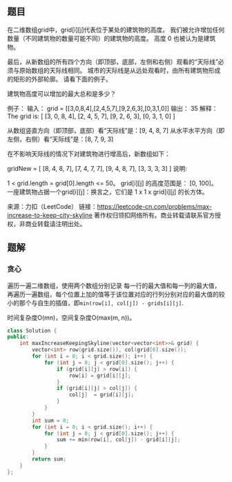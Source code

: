 ## 题目

在二维数组grid中，grid[i][j]代表位于某处的建筑物的高度。 我们被允许增加任何数量（不同建筑物的数量可能不同）的建筑物的高度。 高度 0 也被认为是建筑物。

最后，从新数组的所有四个方向（即顶部，底部，左侧和右侧）观看的“天际线”必须与原始数组的天际线相同。 城市的天际线是从远处观看时，由所有建筑物形成的矩形的外部轮廓。 请看下面的例子。

建筑物高度可以增加的最大总和是多少？

例子：
输入： grid = [[3,0,8,4],[2,4,5,7],[9,2,6,3],[0,3,1,0]]
输出： 35
解释： 
The grid is:
[ [3, 0, 8, 4], 
  [2, 4, 5, 7],
  [9, 2, 6, 3],
  [0, 3, 1, 0] ]

从数组竖直方向（即顶部，底部）看“天际线”是：[9, 4, 8, 7]
从水平水平方向（即左侧，右侧）看“天际线”是：[8, 7, 9, 3]

在不影响天际线的情况下对建筑物进行增高后，新数组如下：

gridNew = [ [8, 4, 8, 7],
            [7, 4, 7, 7],
            [9, 4, 8, 7],
            [3, 3, 3, 3] ]
说明:

1 < grid.length = grid[0].length <= 50。
 grid[i][j] 的高度范围是： [0, 100]。
一座建筑物占据一个grid[i][j]：换言之，它们是 1 x 1 x grid[i][j] 的长方体。

来源：力扣（LeetCode）
链接：https://leetcode-cn.com/problems/max-increase-to-keep-city-skyline
著作权归领扣网络所有。商业转载请联系官方授权，非商业转载请注明出处。

## 题解

### 贪心

遍历一遍二维数组，使用两个数组分别记录 每一行的最大值和每一列的最大值，再遍历一遍数组，每个位置上加的值等于该位置对应的行列分别对应的最大值的较小的那个与自生的插值，即`min(row[i], col[j]) - grids[i][j]`.

时间复杂度O(mn)，空间复杂度O(max(m, n))。

```c++
class Solution {
public:
    int maxIncreaseKeepingSkyline(vector<vector<int>>& grid) {
        vector<int> row(grid.size()), col(grid[0].size());
        for (int i = 0; i < grid.size(); i++) {
            for (int j = 0; j < grid[0].size(); j++) {
                if (grid[i][j] > row[i]) {
                    row[i] = grid[i][j];
                }
                if (grid[i][j] > col[j]) {
                    col[j]  = grid[i][j];
                }
            }
        }
        int sum = 0;
        for (int i = 0; i < grid.size(); i++) {
            for (int j = 0; j < grid[0].size(); j++) {
                sum += min(row[i], col[j]) - grid[i][j];
            }
        }
        return sum;
    }
};
```

